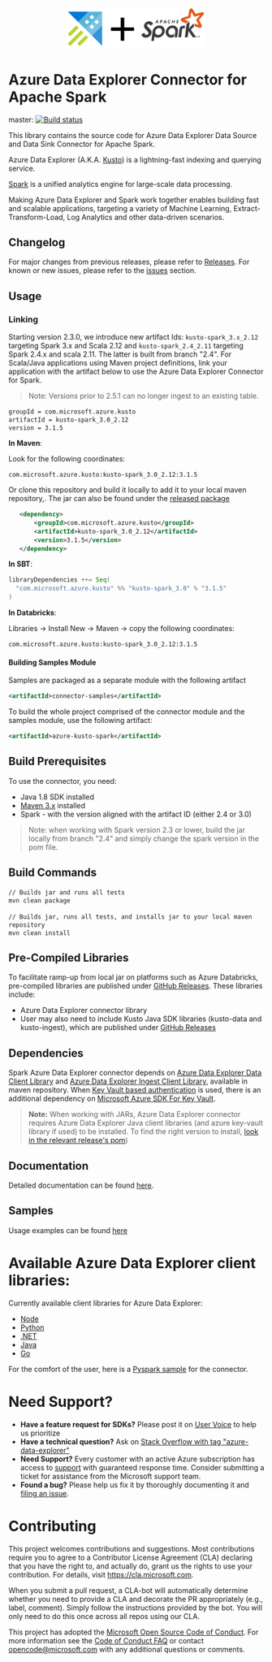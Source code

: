 <p align="center">
  <img src="kusto_spark.png" alt="Azure Data Explorer + Apache Spark Connector" width="270"/>
</p>

# Azure Data Explorer Connector for Apache Spark

master: [![Build status](https://msazure.visualstudio.com/One/_apis/build/status/Custom/Kusto/azure-kusto-spark%20ci?branchName=master)](https://msazure.visualstudio.com/One/_build/latest?definitionId=58677)
 
This library contains the source code for Azure Data Explorer Data Source and Data Sink Connector for Apache Spark.

Azure Data Explorer (A.K.A. [Kusto](https://azure.microsoft.com/services/data-explorer/)) is a lightning-fast indexing and querying service. 

[Spark](https://spark.apache.org/) is a unified analytics engine for large-scale data processing.

Making Azure Data Explorer and Spark work together enables building fast and scalable applications, targeting a variety of Machine Learning, Extract-Transform-Load, Log Analytics and other data-driven scenarios. 

## Changelog

For major changes from previous releases, please refer to [Releases](https://github.com/Azure/azure-kusto-spark/releases).
For known or new issues, please refer to the [issues](https://github.com/Azure/azure-kusto-spark/issues) section.

## Usage

### Linking 

Starting version 2.3.0, we introduce new artifact Ids: `kusto-spark_3.x_2.12` targeting Spark 3.x and Scala 2.12 
and `kusto-spark_2.4_2.11` targeting Spark 2.4.x and scala 2.11. The latter is built from branch "2.4".
For Scala/Java applications using Maven project definitions, 
link your application with the artifact below to use the Azure Data Explorer Connector for Spark. 
> Note: Versions prior to 2.5.1 can no longer ingest to an existing table.

```
groupId = com.microsoft.azure.kusto
artifactId = kusto-spark_3.0_2.12
version = 3.1.5
```

**In Maven**:

Look for the following coordinates: 
```
com.microsoft.azure.kusto:kusto-spark_3.0_2.12:3.1.5
```

Or clone this repository and build it locally to add it to your local maven repository,.
The jar can also be found under the [released package](https://github.com/Azure/azure-kusto-spark/releases)

 ```xml
    <dependency>
        <groupId>com.microsoft.azure.kusto</groupId>
        <artifactId>kusto-spark_3.0_2.12</artifactId>
        <version>3.1.5</version>
    </dependency>
```

**In SBT**:

```scala
libraryDependencies ++= Seq(
  "com.microsoft.azure.kusto" %% "kusto-spark_3.0" % "3.1.5"
)
```

**In Databricks**:

Libraries -> Install New -> Maven -> copy the following coordinates:

```
com.microsoft.azure.kusto:kusto-spark_3.0_2.12:3.1.5
```

#### Building Samples Module
Samples are packaged as a separate module with the following artifact

```xml
<artifactId>connector-samples</artifactId>
```    

To build the whole project comprised of the connector module and the samples module, 
use the following artifact:

```xml
<artifactId>azure-kusto-spark</artifactId>
```

## Build Prerequisites

To use the connector, you need:

- Java 1.8 SDK installed
- [Maven 3.x](https://maven.apache.org/download.cgi) installed
- Spark - with the version aligned with the artifact ID (either 2.4 or 3.0)

> Note: when working with Spark version 2.3 or lower, build the jar locally from branch "2.4" and 
simply change the spark version in the pom file. 

## Build Commands
   
```shell
// Builds jar and runs all tests
mvn clean package

// Builds jar, runs all tests, and installs jar to your local maven repository
mvn clean install
```

## Pre-Compiled Libraries
To facilitate ramp-up from local jar on platforms such as Azure Databricks, pre-compiled libraries
are published under [GitHub Releases](https://github.com/Azure/azure-kusto-spark/releases).
These libraries include:
* Azure Data Explorer connector library
* User may also need to include Kusto Java SDK libraries (kusto-data and kusto-ingest), which are published under
[GitHub Releases](https://github.com/Azure/azure-kusto-java/releases)

## Dependencies
Spark Azure Data Explorer connector depends on [Azure Data Explorer Data Client Library](https://mvnrepository.com/artifact/com.microsoft.azure.kusto/kusto-data) 
and [Azure Data Explorer Ingest Client Library](https://mvnrepository.com/artifact/com.microsoft.azure.kusto/kusto-ingest), 
available in maven repository.
When [Key Vault based authentication](./docs/Authentication.md) is used, there is an additional dependency 
on [Microsoft Azure SDK For Key Vault](https://mvnrepository.com/artifact/com.microsoft.azure/azure-keyvault). 

> **Note:** When working with JARs, Azure Data Explorer connector requires Azure Data Explorer Java client libraries (and azure key-vault library if used) to be installed.
To find the right version to install, [look in the relevant release's pom](https://github.com/Azure/azure-kusto-spark/releases))

## Documentation

Detailed documentation can be found [here](docs).

## Samples

Usage examples can be found [here](samples/src/main/scala)

# Available Azure Data Explorer client libraries:

Currently available client libraries for Azure Data Explorer:
- [Node](https://github.com/azure/azure-kusto-node)
- [Python](https://github.com/azure/azure-kusto-python)
- [.NET](https://docs.microsoft.com/azure/kusto/api/netfx/about-the-sdk)
- [Java](https://github.com/azure/azure-kusto-java)
- [Go](https://github.com/azure/azure-kusto-go)
   
For the comfort of the user, here is a [Pyspark sample](./samples/src/main/python/pyKusto.py) for the connector.

# Need Support?

- **Have a feature request for SDKs?** Please post it on [User Voice](https://feedback.azure.com/forums/915733-azure-data-explorer) to help us prioritize
- **Have a technical question?** Ask on [Stack Overflow with tag "azure-data-explorer"](https://stackoverflow.com/questions/tagged/azure-data-explorer)
- **Need Support?** Every customer with an active Azure subscription has access to [support](https://docs.microsoft.com/azure/azure-supportability/how-to-create-azure-support-request) with guaranteed response time. Consider submitting a ticket for assistance from the Microsoft support team.
- **Found a bug?** Please help us fix it by thoroughly documenting it and [filing an issue](https://github.com/Azure/azure-kusto-spark/issues/new).

# Contributing

This project welcomes contributions and suggestions. Most contributions require you to agree to a
Contributor License Agreement (CLA) declaring that you have the right to, and actually do, grant us
the rights to use your contribution. For details, visit https://cla.microsoft.com.

When you submit a pull request, a CLA-bot will automatically determine whether you need to provide
a CLA and decorate the PR appropriately (e.g., label, comment). Simply follow the instructions
provided by the bot. You will only need to do this once across all repos using our CLA.

This project has adopted the [Microsoft Open Source Code of Conduct](https://opensource.microsoft.com/codeofconduct/).
For more information see the [Code of Conduct FAQ](https://opensource.microsoft.com/codeofconduct/faq/) or
contact [opencode@microsoft.com](mailto:opencode@microsoft.com) with any additional questions or comments.
